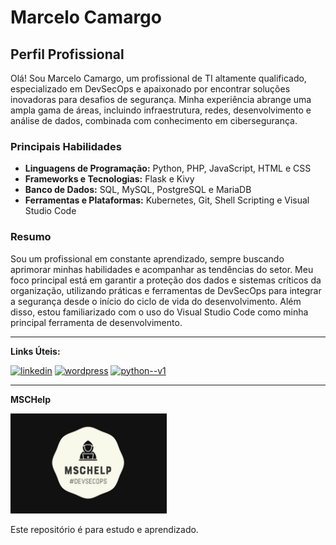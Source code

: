 # Marcelo Camargo

<div>

## Perfil Profissional

Olá! Sou Marcelo Camargo, um profissional de TI altamente qualificado, especializado em DevSecOps e apaixonado por encontrar soluções inovadoras para desafios de segurança. Minha experiência abrange uma ampla gama de áreas, incluindo infraestrutura, redes, desenvolvimento e análise de dados, combinada com conhecimento em cibersegurança.

### Principais Habilidades

- **Linguagens de Programação:** Python, PHP, JavaScript, HTML e CSS
- **Frameworks e Tecnologias:** Flask e Kivy
- **Banco de Dados:** SQL, MySQL, PostgreSQL e MariaDB
- **Ferramentas e Plataformas:** Kubernetes, Git, Shell Scripting e Visual Studio Code

### Resumo

Sou um profissional em constante aprendizado, sempre buscando aprimorar minhas habilidades e acompanhar as tendências do setor. Meu foco principal está em garantir a proteção dos dados e sistemas críticos da organização, utilizando práticas e ferramentas de DevSecOps para integrar a segurança desde o início do ciclo de vida do desenvolvimento. Além disso, estou familiarizado com o uso do Visual Studio Code como minha principal ferramenta de desenvolvimento.

</div>

---

**Links Úteis:**


[<img src="https://img.icons8.com/color/48/linkedin.png" alt="linkedin" width="48" height="48"/>](https://www.linkedin.com/in/marcelo-camargo-6b9ab1203)
[<img src="https://img.icons8.com/color/48/wordpress.png" alt="wordpress" width="48" height="48"/>](https://mschelp.wordpress.com)
[<img src="https://img.icons8.com/color/48/python--v1.png" alt="python--v1" width="48" height="48"/>](https://mcamargorj.pythonanywhere.com/)



---

**MSCHelp**

<img src="mschelp.png" alt="MSCHelp Image" width="250">

Este repositório é para estudo e aprendizado.
